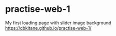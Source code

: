 # practise-web-1
My first loading page with slider image background
https://cbkitane.github.io/practise-web-1/
